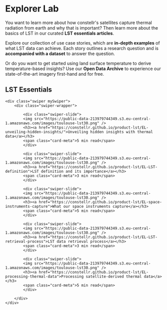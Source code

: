 # **Explorer Lab**

You want to learn more about how constellr's satellites capture thermal radiation from earth and why that is important? Then learn more about the basics of LST in our curated **LST essentials articles**.  

Explore our collection of use case stories, which are **in-depth examples** of what LST data can achieve. Each story outlines a research question and is **accompanied with a dataset** to answer the question. 

Or do you want to get started using land surface temperature to derive temperature-based insights? Use our **Open Data Archive** to experience our state-of-the-art imagery first-hand and for free. 


## LST Essentials 


<!-- Swiper styles -->
<link rel="stylesheet" href="https://unpkg.com/swiper/swiper-bundle.min.css"/>

<div class="carousel-container">
    <!-- Arrows -->
    <div class="swiper-button-next"></div>
    <div class="swiper-button-prev"></div>

    <div class="swiper mySwiper">
        <div class="swiper-wrapper">

            <div class="swiper-slide">
            <img src="https://public-data-213979744349.s3.eu-central-1.amazonaws.com/images/toulouse-lst30.png" />
            <h3><a href="https://constellr.github.io/product-lst/EL-unveiling-hidden-insights/">Unveiling hidden insights with thermal data</a></h3>
            <span class="card-meta">5 min read</span>
            </div>

            <div class="swiper-slide">
            <img src="https://public-data-213979744349.s3.eu-central-1.amazonaws.com/images/toulouse-lst30.png" />
            <h3><a href="https://constellr.github.io/product-lst/EL-LST-definition">LST definition and its importance</a></h3>
            <span class="card-meta">3 min read</span>
            </div>

            <div class="swiper-slide">
            <img src="https://public-data-213979744349.s3.eu-central-1.amazonaws.com/images/toulouse-lst30.png" />
            <h3><a href="https://constellr.github.io/product-lst/EL-space-instruments-capture">What our space instruments capture</a></h3>
            <span class="card-meta">5 min read</span>
            </div>

            <div class="swiper-slide">
            <img src="https://public-data-213979744349.s3.eu-central-1.amazonaws.com/images/toulouse-lst30.png" />
            <h3><a href="https://constellr.github.io/product-lst/EL-LST-retrieval-process">LST data retrieval process</a></h3>
            <span class="card-meta">3 min read</span>
            </div>

            <div class="swiper-slide">
            <img src="https://public-data-213979744349.s3.eu-central-1.amazonaws.com/images/toulouse-lst30.png" />
            <h3><a href="https://constellr.github.io/product-lst/EL-processing-thermal-data">Processing satellite-derived thermal data</a></h3>
            <span class="card-meta">5 min read</span>
            </div>

        </div>
    </div>
</div>